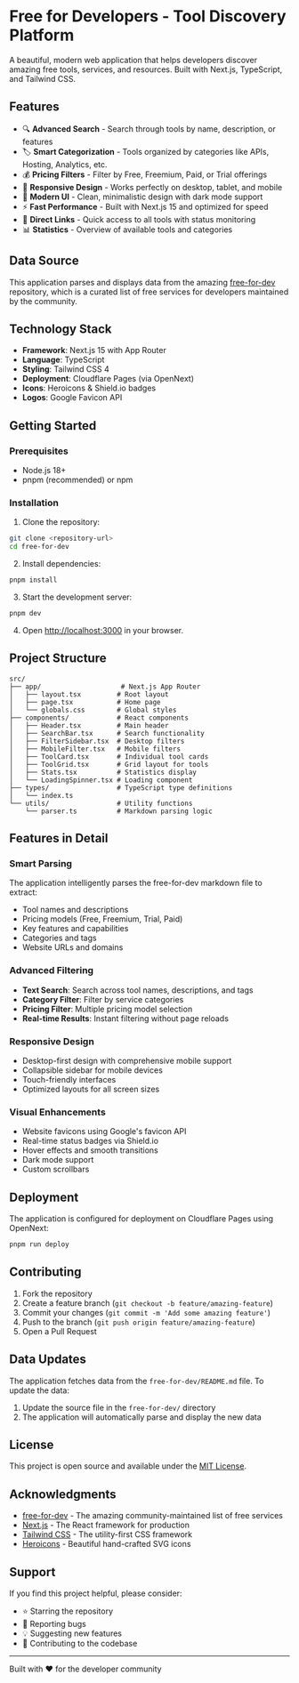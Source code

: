 # Free for Developers - Tool Discovery Platform

A beautiful, modern web application that helps developers discover amazing free tools, services, and resources. Built with Next.js, TypeScript, and Tailwind CSS.

## Features

- 🔍 **Advanced Search** - Search through tools by name, description, or features
- 🏷️ **Smart Categorization** - Tools organized by categories like APIs, Hosting, Analytics, etc.
- 💰 **Pricing Filters** - Filter by Free, Freemium, Paid, or Trial offerings
- 📱 **Responsive Design** - Works perfectly on desktop, tablet, and mobile
- 🎨 **Modern UI** - Clean, minimalistic design with dark mode support
- ⚡ **Fast Performance** - Built with Next.js 15 and optimized for speed
- 🔗 **Direct Links** - Quick access to all tools with status monitoring
- 📊 **Statistics** - Overview of available tools and categories

## Data Source

This application parses and displays data from the amazing [free-for-dev](https://github.com/ripienaar/free-for-dev) repository, which is a curated list of free services for developers maintained by the community.

## Technology Stack

- **Framework**: Next.js 15 with App Router
- **Language**: TypeScript
- **Styling**: Tailwind CSS 4
- **Deployment**: Cloudflare Pages (via OpenNext)
- **Icons**: Heroicons & Shield.io badges
- **Logos**: Google Favicon API

## Getting Started

### Prerequisites

- Node.js 18+ 
- pnpm (recommended) or npm

### Installation

1. Clone the repository:
```bash
git clone <repository-url>
cd free-for-dev
```

2. Install dependencies:
```bash
pnpm install
```

3. Start the development server:
```bash
pnpm dev
```

4. Open [http://localhost:3000](http://localhost:3000) in your browser.

## Project Structure

```
src/
├── app/                    # Next.js App Router
│   ├── layout.tsx         # Root layout
│   ├── page.tsx           # Home page
│   └── globals.css        # Global styles
├── components/            # React components
│   ├── Header.tsx         # Main header
│   ├── SearchBar.tsx      # Search functionality
│   ├── FilterSidebar.tsx  # Desktop filters
│   ├── MobileFilter.tsx   # Mobile filters
│   ├── ToolCard.tsx       # Individual tool cards
│   ├── ToolGrid.tsx       # Grid layout for tools
│   ├── Stats.tsx          # Statistics display
│   └── LoadingSpinner.tsx # Loading component
├── types/                 # TypeScript type definitions
│   └── index.ts
└── utils/                 # Utility functions
    └── parser.ts          # Markdown parsing logic
```

## Features in Detail

### Smart Parsing
The application intelligently parses the free-for-dev markdown file to extract:
- Tool names and descriptions
- Pricing models (Free, Freemium, Trial, Paid)
- Key features and capabilities
- Categories and tags
- Website URLs and domains

### Advanced Filtering
- **Text Search**: Search across tool names, descriptions, and tags
- **Category Filter**: Filter by service categories
- **Pricing Filter**: Multiple pricing model selection
- **Real-time Results**: Instant filtering without page reloads

### Responsive Design
- Desktop-first design with comprehensive mobile support
- Collapsible sidebar for mobile devices
- Touch-friendly interfaces
- Optimized layouts for all screen sizes

### Visual Enhancements
- Website favicons using Google's favicon API
- Real-time status badges via Shield.io
- Hover effects and smooth transitions
- Dark mode support
- Custom scrollbars

## Deployment

The application is configured for deployment on Cloudflare Pages using OpenNext:

```bash
pnpm run deploy
```

## Contributing

1. Fork the repository
2. Create a feature branch (`git checkout -b feature/amazing-feature`)
3. Commit your changes (`git commit -m 'Add some amazing feature'`)
4. Push to the branch (`git push origin feature/amazing-feature`)
5. Open a Pull Request

## Data Updates

The application fetches data from the `free-for-dev/README.md` file. To update the data:

1. Update the source file in the `free-for-dev/` directory
2. The application will automatically parse and display the new data

## License

This project is open source and available under the [MIT License](LICENSE).

## Acknowledgments

- [free-for-dev](https://github.com/ripienaar/free-for-dev) - The amazing community-maintained list of free services
- [Next.js](https://nextjs.org/) - The React framework for production
- [Tailwind CSS](https://tailwindcss.com/) - The utility-first CSS framework
- [Heroicons](https://heroicons.com/) - Beautiful hand-crafted SVG icons

## Support

If you find this project helpful, please consider:
- ⭐ Starring the repository
- 🐛 Reporting bugs
- 💡 Suggesting new features
- 🤝 Contributing to the codebase

---

Built with ❤️ for the developer community
